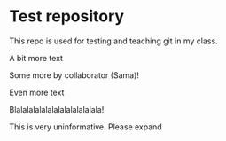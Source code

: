 # Test repository

This repo is used for testing and teaching git in my class.

A bit more text

Some more by collaborator (Sama)! 

Even more text

Blalalalalalalalalalalalalala!

This is very uninformative. Please expand
